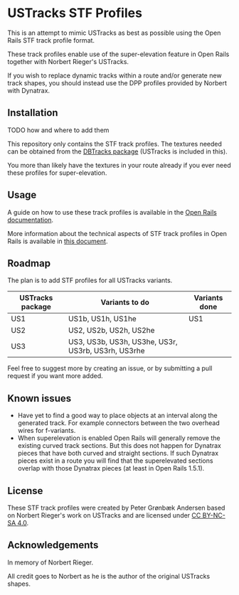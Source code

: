 # USTracks STF Profiles

This is an attempt to mimic USTracks as best as possible using the Open Rails STF track profile format.

These track profiles enable use of the super-elevation feature in Open Rails together with Norbert Rieger's USTracks.

If you wish to replace dynamic tracks within a route and/or generate new track shapes, you should instead use the DPP profiles provided by Norbert with Dynatrax.


## Installation

TODO how and where to add them

This repository only contains the STF track profiles. The textures needed can be obtained from the [DBTracks package](https://the-train.de/downloads/entry/11252-DBTracks/) (USTracks is included in this).

You more than likely have the textures in your route already if you ever need these profiles for super-elevation.


## Usage

A guide on how to use these track profiles is available in the [Open Rails documentation](https://open-rails.readthedocs.io/en/latest/options.html#superelevation). 

More information about the technical aspects of STF track profiles in Open Rails is available in [this document](https://static.openrails.org/files/OpenRails-Testing-How%20to%20Provide%20Track%20Profiles%20for%20Open%20Rails%20Dynamic%20Track.pdf).


## Roadmap

The plan is to add STF profiles for all USTracks variants.

| USTracks package  | Variants to do                                   | Variants done |
|-------------------|--------------------------------------------------|---------------|
| US1               | US1b, US1h, US1he             | US1           |
| US2              | US2, US2b, US2h, US2he               |           |
| US3              | US3, US3b, US3h, US3he, US3r, US3rb, US3rh, US3rhe                              |               |






Feel free to suggest more by creating an issue, or by submitting a pull request if you want more added.


## Known issues

- Have yet to find a good way to place objects at an interval along the generated track. For example connectors between the two overhead wires for f-variants.
- When superelevation is enabled Open Rails will generally remove the existing curved track sections. But this does not happen for Dynatrax pieces that have both curved and straight sections. If such Dynatrax pieces exist in a route you will find that the superelevated sections overlap with those Dynatrax pieces (at least in Open Rails 1.5.1).


## License

These STF track profiles were created by Peter Grønbæk Andersen based on Norbert Rieger's work on USTracks and are licensed under [CC BY-NC-SA 4.0](https://creativecommons.org/licenses/by-nc-sa/4.0/).


## Acknowledgements

In memory of Norbert Rieger.

All credit goes to Norbert as he is the author of the original USTracks shapes.